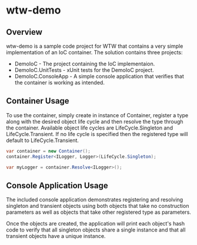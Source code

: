 # wtw-demo

## Overview

wtw-demo is a sample code project for WTW that contains a very simple implementation of an IoC container. The solution contains three projects:

* DemoIoC - The project containing the IoC implementaion.
* DemoIoC.UnitTests - xUnit tests for the DemoIoC project.
* DemoIoC.ConsoleApp - A simple console application that verifies that the container is working as intended.

## Container Usage

To use the container, simply create in instance of Container, register a type along with the desired object life cycle and then resolve the type through the container. Available object life cycles are LifeCycle.Singleton and LifeCycle.Transient. If no life cycle is specified then the registered type will default to LifeCycle.Transient.

```c#
var container = new Container();
container.Register<ILogger, Logger>(LifeCycle.Singleton);

var myLogger = container.Resolve<ILogger>();
```

## Console Application Usage

The included console application demonstrates registering and resolving singleton and transient objects using both objects that take no construction parameters as well as objects that take other registered type as parameters.

Once the objects are created, the application will print each object's hash code to verify that all singleton objects share a single instance and that all transient objects have a unique instance.
